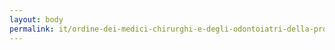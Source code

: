 ```yaml
---
layout: body
permalink: it/ordine-dei-medici-chirurghi-e-degli-odontoiatri-della-provincia-di-macerata/
---
```


